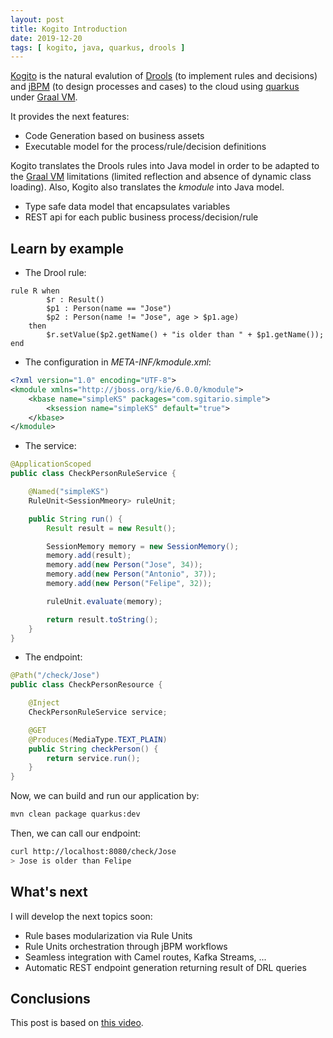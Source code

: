 ```yaml
---
layout: post
title: Kogito Introduction
date: 2019-12-20
tags: [ kogito, java, quarkus, drools ]
---
```


[Kogito](https://kogito.kie.org/) is the natural evalution of [Drools](https://www.drools.org/) (to implement rules and decisions) and [jBPM](https://www.jbpm.org/) (to design processes and cases) to the cloud using [quarkus](https://quarkus.io/) under [Graal VM](https://sgitario.github.io/graalvm-getting-started/).

It provides the next features:

- Code Generation based on business assets
- Executable model for the process/rule/decision definitions

Kogito translates the Drools rules into Java model in order to be adapted to the [Graal VM](https://sgitario.github.io/graalvm-getting-started/) limitations (limited reflection and absence of dynamic class loading). Also, Kogito also translates the *kmodule* into Java model.

- Type safe data model that encapsulates variables
- REST api for each public business process/decision/rule

## Learn by example

- The Drool rule:

```drools
rule R when
        $r : Result()
        $p1 : Person(name == "Jose")
        $p2 : Person(name != "Jose", age > $p1.age)
    then
        $r.setValue($p2.getName() + "is older than " + $p1.getName());
end
```

- The configuration in *META-INF/kmodule.xml*:

```xml
<?xml version="1.0" encoding="UTF-8">
<kmodule xmlns="http://jboss.org/kie/6.0.0/kmodule">
    <kbase name="simpleKS" packages="com.sgitario.simple">
        <ksession name="simpleKS" default="true">
    </kbase>
</kmodule>
```

- The service:

```java
@ApplicationScoped
public class CheckPersonRuleService {

    @Named("simpleKS")
    RuleUnit<SessionMmeory> ruleUnit;

    public String run() {
        Result result = new Result();

        SessionMemory memory = new SessionMemory();
        memory.add(result);
        memory.add(new Person("Jose", 34));
        memory.add(new Person("Antonio", 37));
        memory.add(new Person("Felipe", 32));

        ruleUnit.evaluate(memory);

        return result.toString();
    }
}
```

- The endpoint:

```java
@Path("/check/Jose")
public class CheckPersonResource {

    @Inject
    CheckPersonRuleService service;

    @GET
    @Produces(MediaType.TEXT_PLAIN)
    public String checkPerson() {
        return service.run();
    }
}
```

Now, we can build and run our application by:

```bash
mvn clean package quarkus:dev
```

Then, we can call our endpoint:

```bash
curl http://localhost:8080/check/Jose
> Jose is older than Felipe
```

## What's next

I will develop the next topics soon:

- Rule bases modularization via Rule Units
- Rule Units orchestration through jBPM workflows
- Seamless integration with Camel routes, Kafka Streams, ...
- Automatic REST endpoint generation returning result of DRL queries

## Conclusions

This post is based on [this video](https://www.youtube.com/watch?v=tLz_aNLuCR0).
